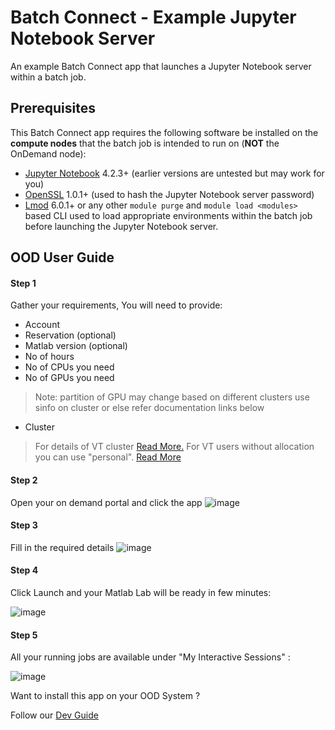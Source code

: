 # Batch Connect - Example Jupyter Notebook Server

An example Batch Connect app that launches a Jupyter Notebook server within a
batch job.

## Prerequisites

This Batch Connect app requires the following software be installed on the
**compute nodes** that the batch job is intended to run on (**NOT** the
OnDemand node):

- [Jupyter Notebook](http://jupyter.readthedocs.io/en/latest/) 4.2.3+ (earlier
  versions are untested but may work for you)
- [OpenSSL](https://www.openssl.org/) 1.0.1+ (used to hash the Jupyter Notebook
  server password)
- [Lmod](https://www.tacc.utexas.edu/research-development/tacc-projects/lmod)
  6.0.1+ or any other `module purge` and `module load <modules>` based CLI
  used to load appropriate environments within the batch job before launching
  the Jupyter Notebook server.


## OOD User Guide


#### Step 1 
Gather your requirements, You will need to provide: 
- Account
- Reservation (optional)
- Matlab version (optional)
- No of hours  
- No of CPUs you need
- No of GPUs you need

> Note: partition of GPU may change based on different clusters use sinfo on cluster or else refer documentation links below  
- Cluster
> For details of VT cluster [Read More.](https://arc-rtd.readthedocs.io/en/latest/resources/compute.html)
> For VT users without allocation you can use "personal". [Read More](https://arc-rtd.readthedocs.io/en/latest/usage/allocations.html#allocations)

#### Step 2 
Open your on demand portal and click the app
![image](https://user-images.githubusercontent.com/4628915/138629973-66a6ae83-36b3-44a8-adad-6f5b77ded4c0.png)


#### Step 3 
Fill in the required details 
![image](https://user-images.githubusercontent.com/4628915/138606170-bdd126fd-7aa7-448d-9ac9-201fec27eb33.png)


#### Step 4 

Click Launch and your Matlab Lab will be ready in few minutes: 

![image](https://user-images.githubusercontent.com/4628915/138606222-c5ac5de6-9aa3-4bb6-a18d-00611d2d3dba.png)


#### Step 5 
All your running jobs are available under "My Interactive Sessions" :

![image](https://user-images.githubusercontent.com/4628915/138606662-31e419c8-5226-4cf8-893c-c9bd579f0130.png)


Want to install this app on your OOD System ? 

Follow our [Dev Guide](https://github.com/AdvancedResearchComputing/OnDemandApps/blob/main/bc_vt_matlab_vnc/DevGuide.md)

